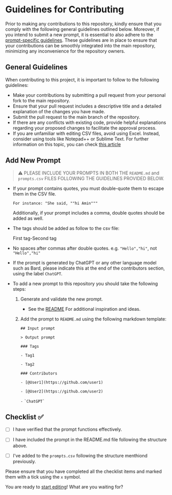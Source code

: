 # Guidelines for Contributing
Prior to making any contributions to this repository, kindly ensure that you comply with the following general guidelines outlined below. Moreover, if you intend to submit a new prompt, it is essential to also adhere to the [prompt-specific guidelines](#Add-New-Prompt). These guidelines are in place to ensure that your contributions can be smoothly integrated into the main repository, minimizing any inconvenience for the repository owners.

## General Guidelines
When contributing to this project, it is important to follow to the following guidelines:

- Make your contributions by submitting a pull request from your personal fork to the main repository.
- Ensure that your pull request includes a descriptive title and a detailed explanation of the changes you have made.
- Submit the pull request to the main branch of the repository.
- If there are any conflicts with existing code, provide helpful explanations regarding your proposed changes to facilitate the approval process.
- If you are unfamiliar with editing CSV files, avoid using Excel. Instead, consider using tools like Notepad++ or Sublime Text. For further information on this topic, you can check [this article](https://source.sierrawireless.com/airvantage/connectivity/reference/monitor/howtos/editCsvFiles/#:~:text=To%20edit%20your%20csv%20files,Notepad%2B%2B%20or%20Sublime%20Text)

## Add New Prompt

> ⚠️ PLEASE INCLUDE YOUR PROMPTS IN BOTH THE `README.md` and `prompts.csv` FILES FOLLOWING THE GUIDELINES PROVIDED BELOW.

- If your prompt contains quotes, you must double-quote them to escape them in the CSV file.

      For instance: "She said, ""hi Amin"""
    Additionally, if your prompt includes a comma, double quotes should be added as well.

- The tags should be added as follow to the csv file:

  First tag-Second tag
- No spaces after commas after double quotes. e.g. `"Hello","hi"`, not `"Hello","hi"`

- If the prompt is generated by ChatGPT or any other language model such as Bard, please indicate this at the end of the contributors section, using the label `ChatGPT`.

- To add a new prompt to this repository you should take the following steps:

    1. Generate and validate the new prompt.
        - See the [README](https://github.com/f/awesome-chatgpt-prompts) For additional inspiration and ideas.

    2. Add the prompt to `README.md` using the following markdown template:

        `## Input prompt`

        `> Output prompt`

        `### Tags`

          `- Tag1`

          `- Tag2`

        `### Contributors`

          `- [@User1](https://github.com/user1)`

          `- [@User2](https://github.com/user2)`

          `-` ``` `ChatGPT` ```
          
## Checklist ✅
- [ ] I have verified that the prompt functions effectively.
- [ ] I have included the prompt in the README.md file following the structure above.
- [ ] I've added to the `prompts.csv` following the structure menthiond previously.


Please ensure that you have completed all the checklist items and marked them with a tick using the `x` symbol.

You are ready to [start editing](https://github.com/Strikoder/PromptEngineering-ChatGPT/edit/main/README.md)! What are you waiting for?


